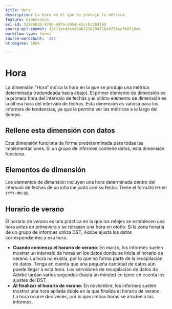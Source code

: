 ```yaml
---
title: Hora
description: La hora en el que se produjo la métrica.
feature: Dimensions
exl-id: 323c46dd-87d0-487a-b954-e5ccbc1b919d
source-git-commit: 35413ac43eed5ab7218794f26e4753acf08f18ee
workflow-type: tm+mt
source-wordcount: '242'
ht-degree: 100%

---
```


# Hora

La dimensión “Hora” indica la hora en la que se produjo una métrica determinada (redondeada hacia abajo). El primer elemento de dimensión es la primera hora del intervalo de fechas y el último elemento de dimensión es la última hora del intervalo de fechas. Esta dimensión es valiosa para los informes de tendencias, ya que le permite ver las métricas a lo largo del tiempo.

## Rellene esta dimensión con datos

Esta dimensión funciona de forma predeterminada para todas las implementaciones. Si un grupo de informes contiene datos, esta dimensión funciona.

## Elementos de dimensión

Los elementos de dimensión incluyen una hora determinada dentro del intervalo de fechas de un informe junto con su fecha. Tiene el formato `HH:HH YYYY-MM-DD`.

## Horario de verano

El horario de verano es una práctica en la que los relojes se establecen una hora antes en primavera y se retrasan una hora en otoño. Si la zona horaria de un grupo de informes utiliza DST, Adobe ajusta los datos correspondientes a esa hora.

* **Cuando comienza el horario de verano**: En marzo, los informes suelen mostrar un intervalo de horas en los datos donde se inicia el horario de verano. La hora no existía, por lo que no forma parte de la recopilación de datos. Tenga en cuenta que una pequeña cantidad de datos aún puede llegar a esta hora. Los servidores de recopilación de datos de Adobe tardan varios segundos (hasta un minuto) en tener en cuenta los ajustes del DST.
* **Al finalizar el horario de verano**: En noviembre, los informes suelen mostrar una hora apilada doble en la que finaliza el horario de verano. La hora ocurre dos veces, por lo que ambas horas se añaden a los informes.
